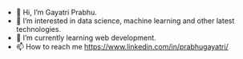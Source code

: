 - 👋 Hi, I’m Gayatri Prabhu.
- 👀 I’m interested in data science, machine learning and other latest technologies.
- 🌱 I’m currently learning web development.
- 📫 How to reach me https://www.linkedin.com/in/prabhugayatri/

<!---
prabhugayatri/prabhugayatri is a ✨ special ✨ repository because its `README.md` (this file) appears on your GitHub profile.
You can click the Preview link to take a look at your changes.
--->
